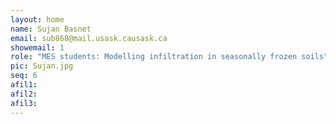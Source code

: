 ```yaml
---
layout: home
name: Sujan Basnet
email: sub868@mail.usask.causask.ca
showemail: 1    
role: "MES students: Modelling infiltration in seasonally frozen soils"
pic: Sujan.jpg
seq: 6
afil1:
afil2:
afil3:
---
```

